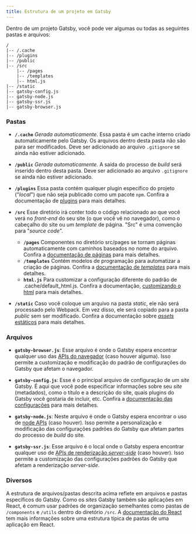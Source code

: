 ```yaml
---
title: Estrutura de um projeto em Gatsby
---
```


Dentro de um projeto Gatsby, você pode ver algumas ou todas as seguintes pastas e arquivos:

```
/
|-- /.cache
|-- /plugins
|-- /public
|-- /src
    |-- /pages
    |-- /templates
    |-- html.js
|-- /static
|-- gatsby-config.js
|-- gatsby-node.js
|-- gatsby-ssr.js
|-- gatsby-browser.js
```

### Pastas

- **`/.cache`** _Gerada automaticamente._ Essa pasta é um cache interno criado automaticamente pelo Gatsby. Os arquivos dentro desta pasta não são para ser modificados. Deve ser adicionado ao arquivo `.gitignore` se ainda não estiver adicionado.

- **`/public`** _Gerada automaticamente._ A saída do processo de _build_ será inserido dentro desta pasta. Deve ser adicionado ao arquivo `.gitignore` se ainda não estiver adicionado.

- **`/plugins`** Essa pasta contém qualquer plugin específico do projeto ("_local_") que não seja publicado como um pacote `npm`. Confira a documentação de [plugins](/docs/plugins) para mais detalhes.

- **`/src`** Esse diretório irá conter todo o código relacionado ao que você verá no _front-end_ do seu site (o que você vê no navegador), como o cabeçalho do site ou um _template_ de página. "Src" é uma convenção para "_source code_".

  - **`/pages`** Componentes no diretório src/pages se tornam páginas automaticamente com caminhos baseados no nome do arquivo. Confira a [documentação de páginas](/docs/recipes.md#criando-páginas-automaticamente) para mais detalhes.
  - **`/templates`** Contém modelos de programação para automatizar a criação de páginas. Confira a [documentação de _templates_](/docs/building-with-components/#page-template-components) para mais detalhes.
  - **`html.js`** Para customizar a configuração diferente do padrão de .cache/default_html.js. Confira a documentação, [customizando o html](/docs/custom-html/) para mais detalhes.

- **`/static`** Caso você coloque um arquivo na pasta _static_, ele não será processado pelo Webpack. Em vez disso, ele será copiado para a pasta _public_ sem ser modificado. Confira a documentação sobre [_assets_ estáticos](/docs/static-folder.md#adicionando-assets-fora-do-sistema-de-módulos) para mais detalhes.

### Arquivos

- **`gatsby-browser.js`**: Esse arquivo é onde o Gatsby espera encontrar qualquer uso das [APIs do navegador](/docs/browser-apis) (caso houver alguma). Isso permite a customização e modificação do padrão de configurações do Gatsby que afetam o navegador.

- **`gatsby-config.js`**: Esse é o principal arquivo de configuração de um _site_ Gatsby. É aqui que você pode especificar informações sobre seu _site_ (metadados), como o título e a descrição do site, quais plugins do Gatsby você gostaria de incluir, etc. Confira a [documentação das configurações](/docs/gatsby-config/) para mais detalhes.

- **`gatsby-node.js`**: Neste arquivo é onde o Gatsby espera encontrar o uso de [node APIs](/docs/node-apis/) (caso houver). Isso permite a personalização e modificação das configurações padrões do Gatsby que afetam partes do processo de _build_ do site.

- **`gatsby-ssr.js`**: Esse arquivo é o local onde o Gatsby espera encontrar qualquer uso de [APIs de renderização _server-side_](/docs/ssr-apis/) (caso houver). Isso permite a customização das configurações padrões do Gatsby que afetam a renderização _server-side_.

### Diversos

A estrutura de arquivos/pastas descrita acima reflete em arquivos e pastas específicos do Gatsby. Como os _sites_ Gatsby também são aplicações em React, é comum usar padrões de organização semelhantes como pastas de `/components` e `/utils` dentro do diretório `/src`. A [documentação do React](https://reactjs.org/docs/faq-structure.html) tem mais informações sobre uma estrutura típica de pastas de uma aplicação em React.
